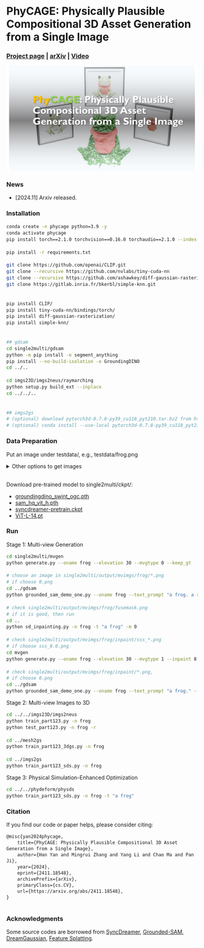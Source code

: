 # PhyCAGE: Physically Plausible Compositional 3D Asset Generation from a Single Image


### [Project page](https://wolfball.github.io/phycage/) | [arXiv](https://arxiv.org/abs/2411.18548) | [Video](https://youtu.be/IHQqLli_s2o)

![image](figs/repre_image.jpg)


### News

- [2024.11] Arxiv released.




### Installation

```bash
conda create -n phycage python=3.9 -y
conda activate phycage
pip install torch==2.1.0 torchvision==0.16.0 torchaudio==2.1.0 --index-url https://download.pytorch.org/whl/cu118

pip install -r requirements.txt

git clone https://github.com/openai/CLIP.git
git clone --recursive https://github.com/nvlabs/tiny-cuda-nn
git clone --recursive https://github.com/ashawkey/diff-gaussian-rasterization # (modified 3dgs)
git clone https://gitlab.inria.fr/bkerbl/simple-knn.git


pip install CLIP/
pip install tiny-cuda-nn/bindings/torch/
pip install diff-gaussian-rasterization/
pip install simple-knn/


## gdsam
cd single2multi/gdsam
python -m pip install -e segment_anything
pip install --no-build-isolation -e GroundingDINO
cd ../..

cd imgs23D/imgs2neus/raymarching
python setup.py build_ext --inplace
cd ../../..


## imgs2gs
# (optional) download pytorch3d-0.7.8-py39_cu118_pyt210.tar.bz2 from https://anaconda.org/pytorch3d/pytorch3d/files
# (optional) conda install --use-local pytorch3d-0.7.8-py39_cu118_pyt210.tar.bz2

```

### Data Preparation

Put an image under testdata/, e.g., testdata/frog.png

<details><summary>Other options to get images</summary>

Put 3D model rabbit.glb into data_preparation/glbs/

```bash
# refer to https://github.com/liuyuan-pal/SyncDreamer
cd data_preparation
/Applications/Blender.app/Contents/MacOS/Blender -b --python blender_script.py -- --object_path glbs/rabbit.glb --output_dir ./mvimgs --camera_type fixed
```

Then choose one image in data_preparation/mvimgs/*.png as testdata/rabbit.png

</details>

<br>

Download pre-trained model to single2multi/ckpt/:
- [groundingdino_swint_ogc.pth](https://github.com/IDEA-Research/GroundingDINO/releases/download/v0.1.0-alpha/groundingdino_swint_ogc.pth)
- [sam_hq_vit_h.pth](https://drive.google.com/file/d/1qobFYrI4eyIANfBSmYcGuWRaSIXfMOQ8/view)
- [syncdreamer-pretrain.ckpt](https://connecthkuhk-my.sharepoint.com/personal/yuanly_connect_hku_hk/_layouts/15/onedrive.aspx?id=%2Fpersonal%2Fyuanly%5Fconnect%5Fhku%5Fhk%2FDocuments%2FSyncDreamer&ga=1)
- [ViT-L-14.pt](https://connecthkuhk-my.sharepoint.com/personal/yuanly_connect_hku_hk/_layouts/15/onedrive.aspx?id=%2Fpersonal%2Fyuanly%5Fconnect%5Fhku%5Fhk%2FDocuments%2FSyncDreamer&ga=1)

### Run

Stage 1: Multi-view Generation

```bash
cd single2multi/mvgen
python generate.py --oname frog --elevation 30 --mvgtype 0 --keep_gt

# choose an image in single2multi/output/mvimgs/frog/*.png
# if choose 0.png
cd ../gdsam
python grounded_sam_demo_one.py --oname frog --text_prompt "a frog. a red cloth." --gsatype 0

# check single2multi/output/mvimgs/frog/fusemask.png
# if it is good, then run
cd ..
python sd_inpainting.py -n frog -t "a frog" -m 0

# check single2multi/output/mvimgs/frog/inpaint/sss_*.png
# if choose sss_8.0.png
cd mvgen
python generate.py --oname frog --elevation 30 --mvgtype 1 --inpaint 8.0 --keep_gt

# check single2multi/output/mvimgs/frog/inpaint/*.png,
# if choose 0.png
cd ../gdsam
python grounded_sam_demo_one.py --oname frog --text_prompt "a frog." --gsatype 1
```


Stage 2: Multi-view Images to 3D

```bash
cd ../../imgs23D/imgs2neus
python train_part123.py -n frog
python test_part123.py -n frog -r

cd ../mesh2gs
python train_part123_3dgs.py -n frog

cd ../imgs2gs
python train_part123_sds.py -n frog
```

Stage 3: Physical Simulation-Enhanced Optimization

```bash
cd ../../phydeform/physds
python train_part123_sds.py -n frog -t "a frog"
```

### Citation
If you find our code or paper helps, please consider citing:

```text
@misc{yan2024phycage,
    title={PhyCAGE: Physically Plausible Compositional 3D Asset Generation from a Single Image}, 
    author={Han Yan and Mingrui Zhang and Yang Li and Chao Ma and Pan Ji},
    year={2024},
    eprint={2411.18548},
    archivePrefix={arXiv},
    primaryClass={cs.CV},
    url={https://arxiv.org/abs/2411.18548}, 
}
    
```


### Acknowledgments

Some source codes are borrowed from [SyncDreamer](https://github.com/liuyuan-pal/SyncDreamer), [Grounded-SAM](https://github.com/IDEA-Research/Grounded-Segment-Anything), [DreamGaussian](https://github.com/dreamgaussian/dreamgaussian), [Feature Splatting](https://github.com/vuer-ai/feature-splatting-inria).